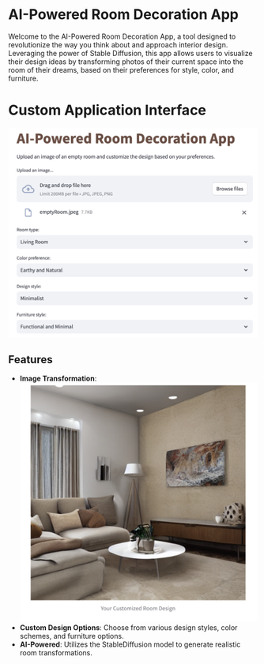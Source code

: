 # AI-Powered Room Decoration App

Welcome to the AI-Powered Room Decoration App, a tool designed to revolutionize the way you think about and approach interior design. Leveraging the power of Stable Diffusion, this app allows users to visualize their design ideas by transforming photos of their current space into the room of their dreams, based on their preferences for style, color, and furniture.

# Custom Application Interface
![Alt text](https://github.com/iamnatapong55/Deep-Learning-Neural-Network/blob/main/WebApp.png)

## Features
- **Image Transformation**:
![Alt text](https://github.com/iamnatapong55/Deep-Learning-Neural-Network/blob/main/Output.png)
- **Custom Design Options**: Choose from various design styles, color schemes, and furniture options.
- **AI-Powered**: Utilizes the StableDiffusion model to generate realistic room transformations.
